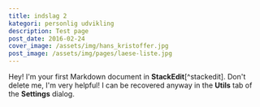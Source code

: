 ```yaml
---
title: indslag 2
kategori: personlig udvikling
description: Test page
post_date: 2016-02-24
cover_image: /assets/img/hans_kristoffer.jpg
post_image: /assets/img/pages/laese-liste.jpg
---
```





Hey! I'm your first Markdown document in **StackEdit**[^stackedit]. Don't delete me, I'm very helpful! I can be recovered anyway in the **Utils** tab of the <i class="icon-cog"></i> **Settings** dialog.
